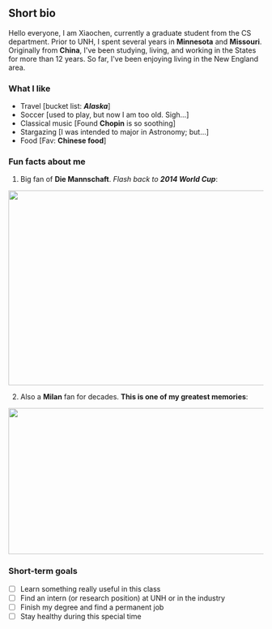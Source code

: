 ## Short bio
Hello everyone, I am Xiaochen, currently a graduate student from the CS department. Prior to UNH, I spent several years in **Minnesota** and **Missouri**. Originally from **China**, I've been studying, living, and working in the States for more than 12 years. So far, I've been enjoying living in the New England area.

### What I like 
- Travel \[bucket list: **_Alaska_**\]
- Soccer \[used to play, but now I am too old. Sigh...\]
- Classical music \[Found **Chopin** is so soothing\]
- Stargazing \[I was intended to major in Astronomy; but...\]
- Food \[Fav: **Chinese food**\]

### Fun facts about me
1. Big fan of **Die Mannschaft**. _Flash back to **2014 World Cup**_:
<picture>
<img src="https://media.gettyimages.com/id/452114796/photo/2014-fifa-world-cup-brazil-final.jpg?s=1024x1024&w=gi&k=20&c=Tm_SBW2ZKECS149fmHaKo0-PhUZ3nRnMzVk5RIIiT7M=" width="512" height="384">
</picture> 

2. Also a **Milan** fan for decades. **This is one of my greatest memories**:
<picture>
<img src="https://editorial.uefa.com/resources/025d-0f55e0845698-5dae4c26c021-1000/format/wide1/bt_sport._football._uefa_champions_league_final._athens._23rd_may_2007._ac_milan_2_v_liverpool_1._ac_milan_celebrate_with_the_trophy_with_captian_paolo_maldini_and_goal_scorer_filippo_inzaghi_centre..jpeg?imwidth=2048" width="512" height="288">
</picture>

### Short-term goals
- [ ] Learn something really useful in this class
- [ ] Find an intern (or research position) at UNH or in the industry
- [ ] Finish my degree and find a permanent job
- [ ] Stay healthy during this special time
